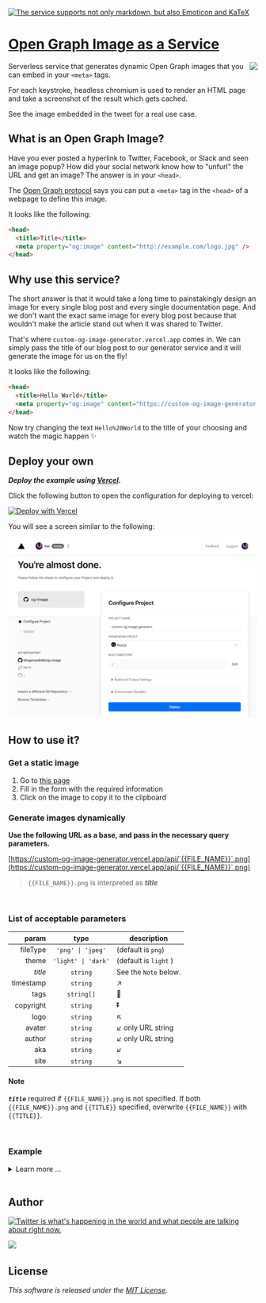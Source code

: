 [![The service supports not only markdown, but also Emoticon and KaTeX](https://custom-og-image-generator.vercel.app/api/This%20%60App%60%20supports%20not%20only%20**Markdown**%2C%20_but%20also_%3Cbr%20%2F%3E**Emoji**%20%F0%9F%8E%89%F0%9F%8E%8A%F0%9F%8D%BE%F0%9F%A5%B3%20_and_%3Cbr%20%2F%3E%20%24%5CKaTeX%24.png?theme=light&timestamp=&title=This+%60App%60+supports+not+only+**Markdown**%2C+_but+also_%3Cbr+%2F%3E**Emoji**+%F0%9F%8E%89%F0%9F%8E%8A%F0%9F%8D%BE%F0%9F%A5%B3+_and_%3Cbr+%2F%3E+%24%5CKaTeX%24&logo=https%3A%2F%2Fgithub.githubassets.com%2Fimages%2Fmona-loading-default-static.svg&aka=%40octocat&site=Ningensei848%2Fog-image)](https://ningensei848.github.io/og-image/)

# [Open Graph Image as a Service](https://ningensei848.github.io/og-image/)

<a href="https://twitter.com/vercel">
    <img align="right" src="https://og-image.vercel.app/tweet.png" height="300" />
</a>

Serverless service that generates dynamic Open Graph images that you can embed in your `<meta>` tags.

For each keystroke, headless chromium is used to render an HTML page and take a screenshot of the result which gets cached.

See the image embedded in the tweet for a real use case.

## What is an Open Graph Image?

Have you ever posted a hyperlink to Twitter, Facebook, or Slack and seen an image popup?
How did your social network know how to "unfurl" the URL and get an image?
The answer is in your `<head>`.

The [Open Graph protocol](http://ogp.me) says you can put a `<meta>` tag in the `<head>` of a webpage to define this image.

It looks like the following:

```html
<head>
  <title>Title</title>
  <meta property="og:image" content="http://example.com/logo.jpg" />
</head>
```

## Why use this service?

The short answer is that it would take a long time to painstakingly design an image for every single blog post and every single documentation page. And we don't want the exact same image for every blog post because that wouldn't make the article stand out when it was shared to Twitter.

That's where `custom-og-image-generator.vercel.app` comes in. We can simply pass the title of our blog post to our generator service and it will generate the image for us on the fly!

It looks like the following:

```html
<head>
  <title>Hello World</title>
  <meta property="og:image" content="https://custom-og-image-generator.vercel.app/api/**Hello**%20World.png" />
</head>
```

Now try changing the text `Hello%20World` to the title of your choosing and watch the magic happen ✨

## Deploy your own

_**Deploy the example using [Vercel](https://vercel.com?utm_source=github&utm_medium=readme).**_

Click the following button to open the configuration for deploying to vercel:

[![Deploy with Vercel](https://vercel.com/button)](https://vercel.com/new/git/external?repository-url=https://github.com/Ningensei848/og-image&project-name=og-image&repository-name=og-image)

You will see a screen similar to the following:

![the configuration page for deploying to vercel](.github/images/configure-project.png)

## How to use it?

### Get a static image

1. Go to [this page](https://custom-og-image-generator.vercel.app)
2. Fill in the form with the required information
3. Click on the image to copy it to the clipboard

### Generate images dynamically

**Use the following URL as a base, and pass in the necessary query parameters.**

[https://custom-og-image-generator.vercel.app/api/`{{FILE_NAME}}`.png](https://custom-og-image-generator.vercel.app/api/`{{FILE_NAME}}`.png)

> `{{FILE_NAME}}.png` is interpreted as _**title**_

<br />

### List of acceptable parameters

|     param |        type         | description                        |
| --------: | :-----------------: | ---------------------------------- |
|  fileType |  `'png' \| 'jpeg'`  | (default is `png`)                 |
|     theme | `'light' \| 'dark'` | (default is `light` )              |
|   _title_ |      `string`       | See the `Note` below.              |
| timestamp |      `string`       | :arrow_upper_right:                |
|      tags |     `string[]`      | :arrow_down_small:                 |
| copyright |      `string`       | :arrow_double_down:                |
|      logo |      `string`       | :arrow_upper_left:                 |
|    avater |      `string`       | :arrow_lower_left: only URL string |
|    author |      `string`       | :arrow_lower_left: only URL string |
|       aka |      `string`       | :arrow_lower_left:                 |
|      site |      `string`       | :arrow_lower_right:                |

#### Note

**_`title`_** required if `{{FILE_NAME}}.png` is not specified. If both `{{FILE_NAME}}.png` and `{{TITLE}}` specified, overwrite `{{FILE_NAME}}` with `{{TITLE}}`.

<br />

### Example

<details>
<summary>Learn more ...</summary>

##### `/` (App root)

- [https://example.vercel.app](https://custom-og-image-generator.vercel.app)
  - main page with default params
- [https://example.vercel.app/?aka=@octocat](https://custom-og-image-generator.vercel.app/?aka=@octocat)
  - with custom params (replaced defaults)
- [https://example.vercel.app/`{{FILE_NAME}}`.png](https://custom-og-image-generator.vercel.app/{{FILE_NAME}}.png)
  - `{{FILE_NAME}}.png` is interpreted as `?title={{FILE_NAME}}`
  - redirect to [https://example.vercel.app/?title=`{{FILE_NAME}}`](https://custom-og-image-generator.vercel.app/?title={{FILE_NAME}})

##### `/api`

- [https://example.vercel.app/api/](https://custom-og-image-generator.vercel.app/api/)
  - redirect to main page with no param
- [https://example.vercel.app/api/`{{FILE_NAME}}.png`](https://custom-og-image-generator.vercel.app/api/{{FILE_NAME}}.png)
  - generated image
  - `{{FILE_NAME}}.png` is _mandatory_
- [https://example.vercel.app/api/?title=`{{TITLE}}`](https://custom-og-image-generator.vercel.app/api/?title={{TITLE}})
  - redirect to [https://example.vercel.app/api/`{{TITLE}}`.png](https://custom-og-image-generator.vercel.app/api/{{TITLE}}.png)
- [https://example.vercel.app/api/?aka=@octocat](https://custom-og-image-generator.vercel.app/api/?aka=@octocat)
  - If `{{FILE_NAME}}.png` or `?title={{TITLE}}` is not specified, then redirect to main page (with params)
- [https://example.vercel.app/api/`{{FILE_NAME}}`.png?title=`{{TITLE}}`](https://custom-og-image-generator.vercel.app/api/{{FILE_NAME}}.png?title={{TITLE}})
  - overwrite `{{FILE_NAME}}` with `{{TITLE}}`
  - redirect to [https://example.vercel.app/api/`{{TITLE}}`.png](https://custom-og-image-generator.vercel.app/api/{{TITLE}}.png)

</details>
<br />

## Author

[![Twitter is what's happening in the world and what people are talking about right now.](https://img.shields.io/badge/@Ningensei848-%231DA1F2.svg?&style=for-the-badge&logo=twitter&logoColor=white)](https://twitter.com/Ningensei848)

[![](https://img.shields.io/badge/k.kubokawa@klis.tsukuba.ac.jp-%23757575.svg?&style=for-the-badge&logo=gmail&logoColor=EA4335)](mailto:k.kubokawa@klis.tsukuba.ac.jp)

## License

_This software is released under the [MIT License](LICENSE)._
